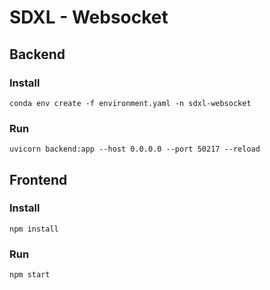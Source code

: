 # SDXL - Websocket

## Backend

### Install
```
conda env create -f environment.yaml -n sdxl-websocket
```

### Run
```
uvicorn backend:app --host 0.0.0.0 --port 50217 --reload
```

## Frontend

### Install
```
npm install
```

### Run
```
npm start
```